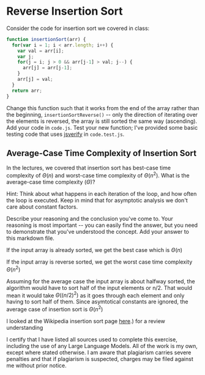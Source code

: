 # Reverse Insertion Sort

Consider the code for insertion sort we covered in class:

```javascript
function insertionSort(arr) {
  for(var i = 1; i < arr.length; i++) {
    var val = arr[i];
    var j;
    for(j = i; j > 0 && arr[j-1] > val; j--) {
      arr[j] = arr[j-1];
    }
    arr[j] = val;
  }
  return arr;
}
```

Change this function such that it works from the end of the array rather than
the beginning, `insertionSortReverse()` -- only the direction of
iterating over the elements is reversed, the array is still sorted the same way
(ascending). Add your code in `code.js`. Test your new function; I've provided
some basic testing code that uses [jsverify](https://jsverify.github.io/) in
`code.test.js`.

## Average-Case Time Complexity of Insertion Sort

In the lectures, we covered that insertion sort has best-case time complexity of
$\Theta(n)$ and worst-case time complexity of $\Theta(n^2)$. What is the
average-case time complexity ($\Theta$)?

Hint: Think about what happens in each iteration of the loop, and how often the
loop is executed. Keep in mind that for asymptotic analysis we don't care about
constant factors.

Describe your reasoning and the conclusion you've come to. Your reasoning is
most important -- you can easily find the answer, but you need to demonstrate
that you've understood the concept. Add your answer to this markdown file.

If the input array is already sorted, we get the best case which is $\Theta(n)$

If the input array is reverse sorted, we get the worst case time complexity $\Theta(n^2)$

Assuming for the average case the input array is about halfway sorted, the algorithm would have to sort half of the input elements or n/2.
That would mean it would take $\Theta((n/2)^2)$ as it goes through each element and only having to sort half of them.
Since asymtotical constants are ignored, the average case of insertion sort is $\Theta(n^2)$

I looked at the Wikipedia insertion sort page [here](https://en.wikipedia.org/wiki/Insertion_sort#:~:text=The%20outer%20loop%20runs%20over,A%5B-1%5D%20fails).) for a review understanding

I certify that I have listed all sources used to complete this exercise, including the use of any Large Language Models. All of the work is my own, except where stated otherwise. I am aware that plagiarism carries severe penalties and that if plagiarism is suspected, charges may be filed against me without prior notice.


